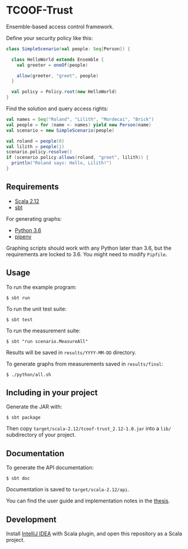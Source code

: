 # TCOOF-Trust

Ensemble-based access control framework.

Define your security policy like this:

```scala
class SimpleScenario(val people: Seq[Person]) {

  class HelloWorld extends Ensemble {
    val greeter = oneOf(people)

    allow(greeter, "greet", people)
  }

  val policy = Policy.root(new HelloWorld)
}
```

Find the solution and query access rights:

```scala
val names = Seq("Roland", "Lilith", "Mordecai", "Brick")
val people = for (name <- names) yield new Person(name)
val scenario = new SimpleScenario(people)

val roland = people(0)
val lilith = people(1)
scenario.policy.resolve()
if (scenario.policy.allows(roland, "greet", lilith)) {
  println("Roland says: Hello, Lilith!")
}
```

## Requirements

* [Scala 2.12](https://www.scala-lang.org/download/2.12.8.html)
* [sbt](https://www.scala-sbt.org/)

For generating graphs:

* [Python 3.6](https://www.python.org/)
* [pipenv](https://github.com/pypa/pipenv)

Graphing scripts should work with any Python later than 3.6, but the requirements are
locked to 3.6. You might need to modify `Pipfile`.

## Usage

To run the example program:

    $ sbt run

To run the unit test suite:

    $ sbt test

To run the measurement suite:

    $ sbt "run scenario.MeasureAll"

Results will be saved in `results/YYYY-MM-DD` directory.

To generate graphs from measurements saved in `results/final`:

    $ ./python/all.sh


## Including in your project

Generate the JAR with:

    $ sbt package

Then copy `target/scala-2.12/tcoof-trust_2.12-1.0.jar` into a `lib/` subdirectory of
your project.


## Documentation

To generate the API documentation:

    $ sbt doc

Documentation is saved to `target/scala-2.12/api`.

You can find the user guide and implementation notes in the [thesis](thesis/thesis.pdf).


## Development

Install [IntelliJ IDEA](https://www.jetbrains.com/idea/) with Scala plugin, and open
this repository as a Scala project.
